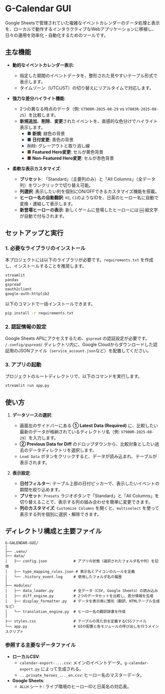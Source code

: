 # G-Calendar GUI

Google Sheetsで管理されていた複雑なイベントカレンダーのデータ処理と表示を、ローカルで動作するインタラクティブなWebアプリケーションに移植し、日々の運用を効率化・自動化するためのツールです。

## 主な機能

- **動的なイベントカレンダー表示**:
  - 指定した期間のイベントデータを、整形された見やすいテーブル形式で表示します。
  - タイムゾーン（UTC/JST）の切り替えにリアルタイムで対応します。

- **強力な差分ハイライト機能**:
  - 2つの異なる時点のデータ（例: `V7900R-2025-08-29` vs `V7803R-2025-08-25`）を比較します。
  - **新規追加**、**削除**、**変更**されたイベントを、直感的な色分けでハイライト表示します。
    -   <span style="color:#2a4c3a;">■</span> **新規**: 緑色の背景
    -   <span style="color:#2a3a4c;">■</span> **日付変更**: 青色の背景
    -   <span style="color:#333333; text-decoration: line-through;">削除</span>: グレーアウトと取り消し線
    -   <span style="color:#5a522a;">■</span> **Featured Hero変更**: セルが黄色背景
    -   <span style="color:#5a2a2a;">■</span> **Non-Featured Hero変更**: セルが赤色背景

- **柔軟な表示カスタマイズ**:
  - **プリセット**: 「Standard」（主要列のみ）と「All Columns」（全データ列）をワンクリックで切り替え可能。
  - **列選択**: 表示したい列を個別にON/OFFできるカスタマイズ機能を搭載。
  - **ヒーロー名の自動翻訳**: `H1`, `C1`のようなIDを、日英のヒーロー名に自動で変換・連結して表示します。
  - **新登場ヒーローの表示**: 新しくゲームに登場したヒーローには `🆕` 絵文字が自動で付与されます。

## セットアップと実行

### 1. 必要なライブラリのインストール
本プロジェクトには以下のライブラリが必要です。`requirements.txt` を作成し、インストールすることを推奨します。

```txt
streamlit
pandas
gspread
oauth2client
google-auth-httplib2
```

以下のコマンドで一括インストールできます。
```bash
pip install -r requirements.txt
```

### 2. 認証情報の設定
Google Sheets APIにアクセスするため、`gspread` の認証設定が必要です。
`/.config/gspread/` ディレクトリ内に、Google Cloudからダウンロードした認証用のJSONファイル（`service_account.json`など）を配置してください。

### 3. アプリの起動
プロジェクトのルートディレクトリで、以下のコマンドを実行します。
```bash
streamlit run app.py
```

## 使い方

1.  **データソースの選択**:
    -   画面左のサイドバーにある **① Latest Data (Required)** に、比較したい最新のデータが格納されているディレクトリ名（例: `V7900R-2025-08-29`）を入力します。
    -   **② Previous Data for Diff** のドロップダウンから、比較対象としたい過去のデータディレクトリを選択します。
    -   `Load Data` ボタンをクリックすると、データが読み込まれ、テーブルが表示されます。

2.  **表示設定**:
    -   **日付フィルター**: テーブル上部の日付ピッカーで、表示したいイベントの期間を絞り込めます。
    -   **プリセット**: `Presets` ラジオボタンで「Standard」と「All Columns」を切り替えることで、表示する列の組み合わせを簡単に変更できます。
    -   **列のカスタマイズ**: `Customize Columns` を開くと、`multiselect` を使って表示する列を個別に選択・解除できます。

## ディレクトリ構成と主要ファイル

```
G-GALENDAR-GUI/
│
├── .venv/
├── data/
│   ├── config.json            # アプリの状態（選択されたフォルダ名や列）を記憶
│   ├── type_mapping_rules.json # 表示名とアイコンのルールを定義
│   └── .history_event.log     # 使用したフォルダ名の履歴
│
├── modules/
│   ├── data_loader.py         # 全データ（CSV, Google Sheets）の読み込み
│   ├── diff_engine.py         # 2つのデータセットを比較し、差分情報を生成
│   ├── display_formatter.py   # データを表示用に整形（翻訳、HTMLテーブル生成など）
│   └── translation_engine.py  # ヒーロー名の翻訳辞書を作成
│
├── styles.css                 # テーブルの見た目を定義するCSSファイル
└── app.py                     # UIの配置と各モジュールの呼び出しを行うメインスクリプト
```

### 参照する主要なデータファイル
- **ローカルCSV**:
  - `calendar-export-....csv`: メインのイベントデータ。`g-calendar-export.py` によって生成される。
  - `...private_heroes_..._en.csv`: ヒーロー名のマスターデータ。
- **Google Sheets**:
  - `ALLH` シート: ライブ環境のヒーローIDと日英名の対応表。